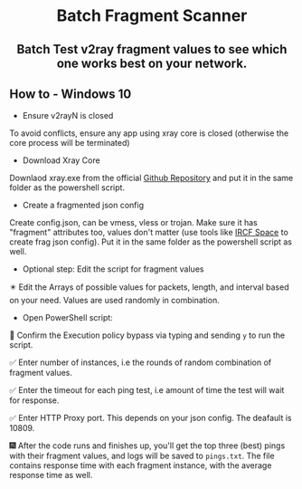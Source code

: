 <h1 align="center">Batch Fragment Scanner</h1>
<h2 align="center">Batch Test v2ray fragment values to see which one works best on your network.</h2>


## How to - Windows 10

* Ensure v2rayN is closed

To avoid conflicts, ensure any app using xray core is closed (otherwise the core process will be terminated)

* Download Xray Core

Downlaod xray.exe from the official [Github Repository](https://github.com/XTLS/Xray-core/releases) and put it in the same folder as the powershell script.

* Create a fragmented json config

Create config.json, can be vmess, vless or trojan. Make sure it has "fragment" attributes too, values don't matter (use tools like [IRCF Space](https://fragment.github1.cloud/) to create frag json config). Put it in the same folder as the powershell script as well.

* Optional step: Edit the script for fragment values

✴️ Edit the Arrays of possible values for packets, length, and interval based on your need. Values are used randomly in combination.


* Open PowerShell script:

🧧 Confirm the Execution policy bypass via typing and sending `y` to run the script.

✅ Enter number of instances, i.e the rounds of random combination of fragment values.

✅ Enter the timeout for each ping test, i.e amount of time the test will wait for response.

✅ Enter HTTP Proxy port. This depends on your json config. The deafault is 10809.

🎆 After the code runs and finishes up, you'll get the top three (best) pings with their fragment values, and logs will be saved to `pings.txt`. The file contains response time with each fragment instance, with the average response time as well.
